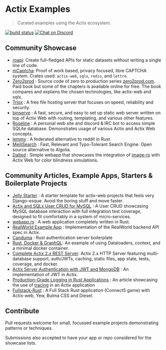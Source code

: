 # Actix Examples

> Curated examples using the Actix ecosystem.

[![build status](https://github.com/actix/examples/workflows/CI%20%28Linux%29/badge.svg?branch=master&event=push)](https://github.com/actix/examples/actions)
[![Chat on Discord](https://img.shields.io/discord/771444961383153695?label=chat&logo=discord)](https://discord.gg/NWpN5mmg3x)

## Community Showcase

- [roapi](https://github.com/roapi/roapi): Create full-fledged APIs for static datasets without writing a single line of code.
- [mCaptcha](https://github.com/mCaptcha/mCaptcha/): Proof of work based, privacy focused, libre CAPTCHA system. Crates used: `actix-web`, `sqlx`, `redis`, and `lettre`.
- [Zero2prod](https://github.com/LukeMathWalker/zero-to-production/) : Source code of zero to production series [zero2prod.com](https://www.zero2prod.com). Paid book but some of the chapters is available online for free. The book compares and explains the chosen technologies, like actix-web and sqlx.
- [Triox](https://github.com/Trioxidation/Triox) : A free file hosting server that focuses on speed, reliability and security.
- [binserve](https://github.com/mufeedvh/binserve) : A fast, secure, and easy to set up static web server written on top of Actix Web with routing, templating, and various other features.
- [Roseline](https://github.com/DoumanAsh/roseline.rs) : A personal web site and discord & IRC bot to access simple SQLite database. Demonstrates usage of various Actix and Actix Web concepts.
- [lemmy](https://github.com/dessalines/lemmy) : A federated alternative to reddit in Rust.
- [MeiliSearch](https://github.com/meilisearch/MeiliSearch) : Fast, Relevant and Typo-Tolerant Search Engine. Open source alternative to Algolia.
- [Dalted](https://github.com/carrascomj/dalted) : Simple webapp that showcases the integration of [image-rs](https://github.com/image-rs/image) with Actix Web for color blindness simulations.

## Community Articles, Example Apps, Starters & Boilerplate Projects

- [Jelly Starter](https://github.com/secretkeysio/jelly-actix-web-starter) : A starter template for actix-web projects that feels very Django-esque. Avoid the boring stuff and move faster.
- [Actix and SQLx User CRUD for MySQL](https://github.com/jamesjmeyer210/actix_sqlx_mysql_user_crud) : A User CRUD showcasing MySQL database interaction with full integration test coverage, designed to fit comfortably in a system of micro-services.
- [webapp.rs](https://github.com/saschagrunert/webapp.rs) : A web application completely written in Rust.
- [RealWorld Example App](https://github.com/fairingrey/actix-realworld-example-app) : Implementation of the RealWorld backend API spec in Actix.
- [Canduma](https://github.com/clifinger/canduma) : Rust authentication server boilerplate
- [Rust, Docker & GraphQL](https://github.com/jayy-lmao/rust-graphql-docker): An example of using Dataloaders, context, and a minimal docker container.
- [Complete Actix 2.x REST Server](https://github.com/ddimaria/rust-actix-example): Actix 2.x HTTP Server featuring multi-database support, auth/JWTs, caching, static files, app state, tests, coverage, and docker.
- [Actix Server Authentication with JWT and MongoDB](https://github.com/emreyalvac/actix-web-jwt/) : An implementation of JWT in Actix.
- [Production-Grade Logging in Rust Applications](https://medium.com/better-programming/production-grade-logging-in-rust-applications-2c7fffd108a6) : An article showcasing the use of [tracing](https://github.com/tokio-rs/tracing) in an Actix application
- [Fullstack-Rust](https://github.com/vascokk/fullstack-rust) : A Full Stack Rust application (Connect5 game) with Actix-web, Yew, Bulma CSS and Diesel.

## Contribute

Pull requests welcome for small, focussed example projects demonstrating patterns or techniques.

Submissions also accepted to have your app or repo considered for the showcase lists.
